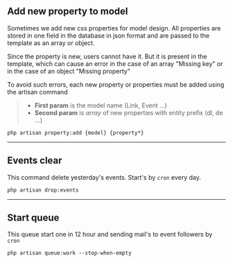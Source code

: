 ## Add new property to model 

Sometimes we add new css properties for model design. All properties are stored in one field in the database in json format and are passed to the template as an array or object.

Since the property is new, users cannot have it. But it is present in the template, which can cause an error in the case of an array "Missing key" or in the case of an object "Missing property"

To avoid such errors, each new property or properties must be added using the artisan command

> - **First param** is the model name (Link, Event ...)
> - **Second param** is _array_ of new properties with entity prefix (dl, de ...)
> 
`php artisan property:add {model} {property*}` 

___

## Events clear

This command delete yesterday's events. Start's by `cron` every day.

`php artisan drop:events` 

___

## Start queue

This queue start one in 12 hour and sending mail's to event followers by `cron`

`php artisan queue:work --stop-when-empty`


